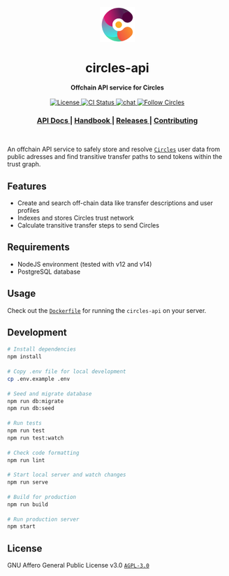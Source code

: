 <div align="center">
	<img width="80" src="https://raw.githubusercontent.com/CirclesUBI/.github/main/assets/logo.svg" />
</div>

<h1 align="center">circles-api</h1>

<div align="center">
 <strong>
   Offchain API service for Circles
 </strong>
</div>

<br />

<div align="center">
  <!-- Licence -->
  <a href="https://github.com/CirclesUBI/circles-api/blob/main/LICENSE">
    <img src="https://img.shields.io/github/license/CirclesUBI/circles-api?style=flat-square&color=%23cc1e66" alt="License" height="18">
  </a>
  <!-- CI status -->
  <a href="https://github.com/CirclesUBI/circles-api/actions/workflows/run-tests.yml">
    <img src="https://img.shields.io/github/workflow/status/CirclesUBI/circles-api/run-tests?label=tests&style=flat-square&color=%2347cccb" alt="CI Status" height="18">
  </a>
  <!-- Discourse -->
  <a href="https://aboutcircles.com/">
    <img src="https://img.shields.io/discourse/topics?server=https%3A%2F%2Faboutcircles.com%2F&style=flat-square&color=%23faad26" alt="chat" height="18"/>
  </a>
  <!-- Twitter -->
  <a href="https://twitter.com/CirclesUBI">
    <img src="https://img.shields.io/twitter/follow/circlesubi.svg?label=twitter&style=flat-square&color=%23f14d48" alt="Follow Circles" height="18">
  </a>
</div>

<div align="center">
  <h3>
    <a href="API.md">
      API Docs
    </a>
    <span> | </span>
    <a href="https://handbook.joincircles.net">
      Handbook
    </a>
    <span> | </span>
    <a href="https://github.com/CirclesUBI/circles-api/releases">
      Releases
    </a>
    <span> | </span>
    <a href="https://github.com/CirclesUBI/.github/blob/main/CONTRIBUTING.md">
      Contributing
    </a>
  </h3>
</div>

<br/>

An offchain API service to safely store and resolve [`Circles`] user data from public adresses and find transitive transfer paths to send tokens within the trust graph.

[`circles`]: https://joincircles.net

## Features

- Create and search off-chain data like transfer descriptions and user profiles
- Indexes and stores Circles trust network
- Calculate transitive transfer steps to send Circles

## Requirements

- NodeJS environment (tested with v12 and v14)
- PostgreSQL database

## Usage

Check out the [`Dockerfile`] for running the `circles-api` on your server.

[`Dockerfile`]: Dockerfile

## Development

```bash
# Install dependencies
npm install

# Copy .env file for local development
cp .env.example .env

# Seed and migrate database
npm run db:migrate
npm run db:seed

# Run tests
npm run test
npm run test:watch

# Check code formatting
npm run lint

# Start local server and watch changes
npm run serve

# Build for production
npm run build

# Run production server
npm start
```

## License

GNU Affero General Public License v3.0 [`AGPL-3.0`]

[`AGPL-3.0`]: LICENSE
